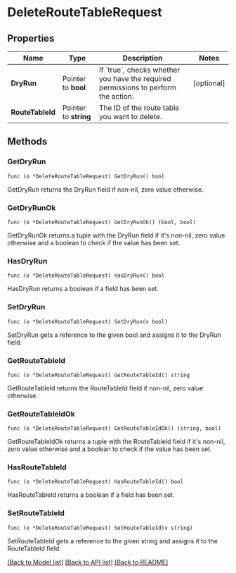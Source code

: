 # DeleteRouteTableRequest

## Properties

Name | Type | Description | Notes
------------ | ------------- | ------------- | -------------
**DryRun** | Pointer to **bool** | If &#x60;true&#x60;, checks whether you have the required permissions to perform the action. | [optional] 
**RouteTableId** | Pointer to **string** | The ID of the route table you want to delete. | 

## Methods

### GetDryRun

`func (o *DeleteRouteTableRequest) GetDryRun() bool`

GetDryRun returns the DryRun field if non-nil, zero value otherwise.

### GetDryRunOk

`func (o *DeleteRouteTableRequest) GetDryRunOk() (bool, bool)`

GetDryRunOk returns a tuple with the DryRun field if it's non-nil, zero value otherwise
and a boolean to check if the value has been set.

### HasDryRun

`func (o *DeleteRouteTableRequest) HasDryRun() bool`

HasDryRun returns a boolean if a field has been set.

### SetDryRun

`func (o *DeleteRouteTableRequest) SetDryRun(v bool)`

SetDryRun gets a reference to the given bool and assigns it to the DryRun field.

### GetRouteTableId

`func (o *DeleteRouteTableRequest) GetRouteTableId() string`

GetRouteTableId returns the RouteTableId field if non-nil, zero value otherwise.

### GetRouteTableIdOk

`func (o *DeleteRouteTableRequest) GetRouteTableIdOk() (string, bool)`

GetRouteTableIdOk returns a tuple with the RouteTableId field if it's non-nil, zero value otherwise
and a boolean to check if the value has been set.

### HasRouteTableId

`func (o *DeleteRouteTableRequest) HasRouteTableId() bool`

HasRouteTableId returns a boolean if a field has been set.

### SetRouteTableId

`func (o *DeleteRouteTableRequest) SetRouteTableId(v string)`

SetRouteTableId gets a reference to the given string and assigns it to the RouteTableId field.


[[Back to Model list]](../README.md#documentation-for-models) [[Back to API list]](../README.md#documentation-for-api-endpoints) [[Back to README]](../README.md)


